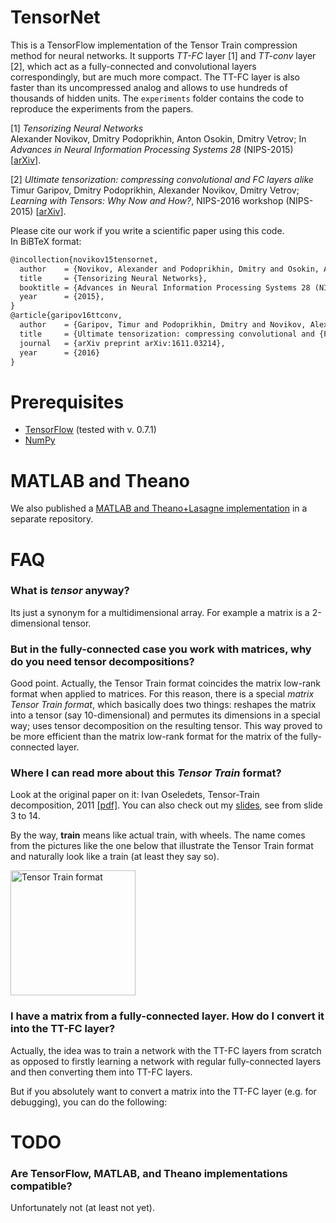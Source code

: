 # TensorNet

This is a TensorFlow implementation of the Tensor Train compression method for neural networks. It supports _TT-FC_ layer [1] and _TT-conv_ layer [2], which act as a fully-connected and convolutional layers correspondingly, but are much more compact. The TT-FC layer is also faster than its uncompressed analog and allows to use hundreds of thousands of hidden units. The ```experiments``` folder contains the code to reproduce the experiments from the papers.   


[1] _Tensorizing Neural Networks_  
Alexander Novikov, Dmitry Podoprikhin, Anton Osokin, Dmitry Vetrov; In _Advances in Neural Information Processing Systems 28_ (NIPS-2015) [[arXiv](http://arxiv.org/abs/1509.06569)].

[2] _Ultimate tensorization: compressing convolutional and FC layers alike_   
Timur Garipov, Dmitry Podoprikhin, Alexander Novikov, Dmitry Vetrov; _Learning with Tensors: Why Now and How?_, NIPS-2016 workshop (NIPS-2015) [[arXiv](https://arxiv.org/abs/1611.03214)].


Please cite our work if you write a scientific paper using this code.  
In BiBTeX format:
```latex
@incollection{novikov15tensornet,
  author    = {Novikov, Alexander and Podoprikhin, Dmitry and Osokin, Anton and Vetrov, Dmitry},
  title     = {Tensorizing Neural Networks},
  booktitle = {Advances in Neural Information Processing Systems 28 (NIPS)},
  year      = {2015},
}
@article{garipov16ttconv,
  author    = {Garipov, Timur and Podoprikhin, Dmitry and Novikov, Alexander and Vetrov, Dmitry},
  title     = {Ultimate tensorization: compressing convolutional and {FC} layers alike},
  journal   = {arXiv preprint arXiv:1611.03214},
  year      = {2016}
}
```

# Prerequisites
* [TensorFlow](https://www.tensorflow.org/) (tested with v. 0.7.1)
* [NumPy](http://www.numpy.org/)

# MATLAB and Theano
We also published a [MATLAB and Theano+Lasagne implementation](https://github.com/Bihaqo/TensorNet) in a separate repository.

# FAQ
### What is _tensor_ anyway?
Its just a synonym for a multidimensional array. For example a matrix is a 2-dimensional tensor.

### But in the fully-connected case you work with matrices, why do you need tensor decompositions?
Good point. Actually, the Tensor Train format  coincides the matrix low-rank format when applied to matrices. For this reason, there is a special _matrix Tensor Train format_, which basically does two things: reshapes the matrix into a tensor (say 10-dimensional) and permutes its dimensions in a special way; uses tensor decomposition on the resulting tensor. This way proved to be more efficient than the matrix low-rank format for the matrix of the fully-connected layer.

### Where I can read more about this _Tensor Train_ format?
Look at the original paper on it: Ivan Oseledets, Tensor-Train decomposition, 2011 [[pdf]](http://spring.inm.ras.ru/osel/wp-content/plugins/wp-publications-archive/openfile.php?action=open&file=28). You can also check out my [slides](http://www.slideshare.net/AlexanderNovikov8/tensor-train-decomposition-in-machine-learning), see from slide 3 to 14.

By the way, **train** means like actual train, with wheels. The name comes from the pictures like the one below that illustrate the Tensor Train format and naturally look like a train (at least they say so).

<img src="https://dl.dropboxusercontent.com/u/49234889/TT.png" alt="Tensor Train format" style="width: 200px;"/>

### I have a matrix from a fully-connected layer. How do I convert it into the TT-FC layer?
Actually, the idea was to train a network with the TT-FC layers from scratch as opposed to firstly learning a network with regular fully-connected layers and then converting them into TT-FC layers.

But if you absolutely want to convert a matrix into the TT-FC layer (e.g. for debugging), you can do the following:
# TODO

### Are TensorFlow, MATLAB, and Theano implementations compatible?
Unfortunately not (at least not yet).
